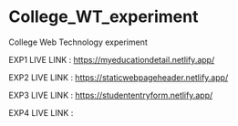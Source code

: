 # College_WT_experiment
College Web Technology experiment


EXP1 LIVE LINK : https://myeducationdetail.netlify.app/

EXP2 LIVE LINK : https://staticwebpageheader.netlify.app/

EXP3 LIVE LINK : https://studententryform.netlify.app/

EXP4 LIVE LINK : 
